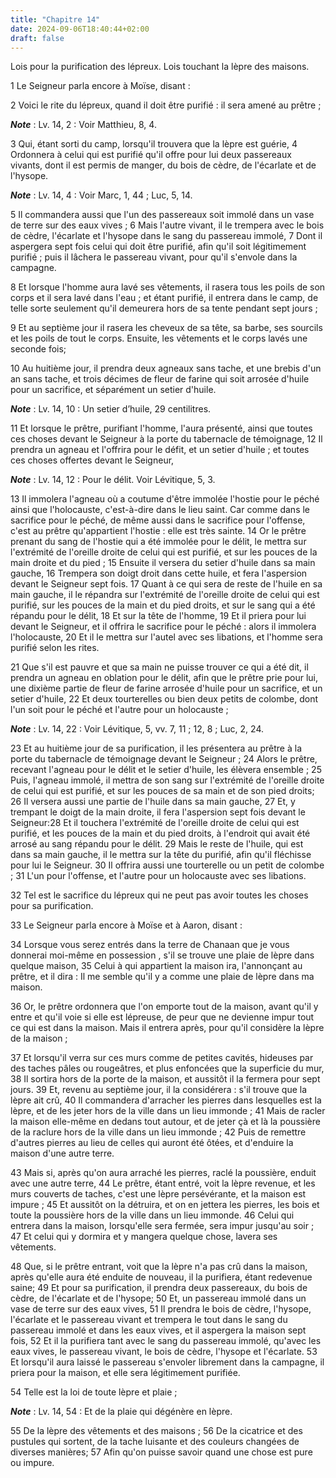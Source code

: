 ```yaml
---
title: "Chapitre 14"
date: 2024-09-06T18:40:44+02:00
draft: false
---
```



Lois pour la purification des lépreux.
Lois touchant la lèpre des maisons.


1 Le Seigneur parla encore à Moïse, disant :


2 Voici le rite du lépreux, quand il doit être purifié : il sera amené au prêtre ;

***Note*** :  Lv. 14, 2 : Voir Matthieu, 8, 4.

3 Qui, étant sorti du camp, lorsqu'il trouvera que la lèpre est guérie, 4 Ordonnera à celui qui est purifié qu'il offre pour lui deux passereaux vivants, dont il est permis de manger, du bois de cèdre, de l'écarlate et de l'hysope.

***Note*** :  Lv. 14, 4 : Voir Marc, 1, 44 ; Luc, 5, 14.

5 Il commandera aussi que l'un des passereaux soit immolé dans un vase de terre sur des eaux vives ; 6 Mais l'autre vivant, il le trempera avec le bois de cèdre, l'écarlate et l'hysope dans le sang du passereau immolé, 7 Dont il aspergera sept fois celui qui doit être purifié, afin qu'il soit légitimement purifié ; puis il lâchera le passereau vivant, pour qu'il s'envole dans la campagne.


8 Et lorsque l'homme aura lavé ses vêtements, il rasera tous les poils de son corps et il sera lavé dans l'eau ; et étant purifié, il entrera dans le camp, de telle sorte seulement qu'il demeurera hors de sa tente pendant sept jours ;


9 Et au septième jour il rasera les cheveux de sa tête, sa barbe, ses sourcils et les poils de tout le corps. Ensuite, les vêtements et le corps lavés une seconde fois;


10 Au huitième jour, il prendra deux agneaux sans tache, et une brebis d'un an sans tache, et trois décimes de fleur de farine qui soit arrosée d'huile pour un sacrifice, et séparément un setier d'huile.

***Note*** :  Lv. 14, 10 : Un setier d’huile, 29 centilitres.

11 Et lorsque le prêtre, purifiant l'homme, l'aura présenté, ainsi que toutes ces choses devant le Seigneur à la porte du tabernacle de témoignage, 12 Il prendra un agneau et l'offrira pour le défit, et un setier d'huile ; et toutes ces choses offertes devant le Seigneur,

***Note*** :  Lv. 14, 12 : Pour le délit. Voir Lévitique, 5, 3.

13 Il immolera l'agneau où a coutume d'être immolée l'hostie pour le péché ainsi que l'holocauste, c'est-à-dire dans le lieu saint. Car comme dans le sacrifice pour le péché, de même aussi dans le sacrifice pour l'offense, c'est au prêtre qu'appartient l'hostie : elle est très sainte. 14 Or le prêtre prenant du sang de l'hostie qui a été immolée pour le délit, le mettra sur l'extrémité de l'oreille droite de celui qui est purifié, et sur les pouces de la main droite et du pied ; 15 Ensuite il versera du setier d'huile dans sa main gauche, 16 Trempera son doigt droit dans cette huile, et fera l'aspersion devant le Seigneur sept fois. 17 Quant à ce qui sera de reste de l'huile en sa main gauche, il le répandra sur l'extrémité de l'oreille droite de celui qui est purifié, sur les pouces de la main et du pied droits, et sur le sang qui a été répandu pour le délit, 18 Et sur la tête de l'homme, 19 Et il priera pour lui devant le Seigneur, et il offrira le sacrifice pour le péché : alors il immolera l'holocauste, 20 Et
il le mettra sur l'autel avec ses libations, et l'homme sera purifié selon les rites.


21 Que s'il est pauvre et que sa main ne puisse trouver ce qui a été dit, il prendra un agneau en oblation pour le délit, afin que le prêtre prie pour lui, une dixième partie de fleur de farine arrosée d'huile pour un sacrifice, et un setier d'huile, 22 Et deux tourterelles ou bien deux petits de colombe, dont l'un soit pour le péché et l'autre pour un holocauste ;

***Note*** :  Lv. 14, 22 : Voir Lévitique, 5, vv. 7, 11 ; 12, 8 ; Luc, 2, 24.

23 Et au huitième jour de sa purification, il les présentera au prêtre à la porte du tabernacle de témoignage devant le Seigneur ; 24 Alors le prêtre, recevant l'agneau pour le délit et le setier d'huile, les élèvera ensemble ; 25 Puis, l'agneau immolé, il mettra de son sang sur l'extrémité de l'oreille droite de celui qui est purifié, et sur les pouces de sa main et de son pied droits; 26 Il versera aussi une partie de l'huile dans sa main gauche, 27 Et, y trempant le doigt de la main droite, il fera l'aspersion sept fois devant le Seigneur:28 Et il touchera l'extrémité de l'oreille droite de celui qui est purifié, et les pouces de la main et du pied droits, à l'endroit qui avait été arrosé au sang répandu pour le délit. 29 Mais le reste de l'huile, qui est dans sa main gauche, il le mettra sur la tête du purifié, afin qu'il fléchisse pour lui le Seigneur. 30 Il offrira aussi une tourterelle ou un petit de colombe ; 31 L'un pour l'offense, et l'autre pour un holocauste avec ses libations.


32 Tel est le sacrifice du lépreux qui ne peut pas avoir toutes les choses pour sa purification.


33 Le Seigneur parla encore à Moïse et à Aaron, disant :


34 Lorsque vous serez entrés dans la terre de Chanaan que je vous donnerai moi-même en possession , s'il se trouve une plaie de lèpre dans quelque maison, 35 Celui à qui appartient la maison ira, l'annonçant au prêtre, et il dira : Il me semble qu'il y a comme une plaie de lèpre dans ma maison.


36 Or, le prêtre ordonnera que l'on emporte tout de la maison, avant qu'il y entre et qu'il voie si elle est lépreuse, de peur que ne devienne impur tout ce qui est dans la maison. Mais il entrera après, pour qu'il considère la lèpre de la maison ;


37 Et lorsqu'il verra sur ces murs comme de petites cavités, hideuses par des taches pâles ou rougeâtres, et plus enfoncées que la superficie du mur, 38 Il sortira hors de la porte de la maison, et aussitôt il la fermera pour sept jours. 39 Et, revenu au septième jour, il la considérera : s'il trouve que la lèpre ait crû, 40 Il commandera d'arracher les pierres dans lesquelles est la lèpre, et de les jeter hors de la ville dans un lieu immonde ; 41 Mais de racler la maison elle-même en dedans tout autour, et de jeter çà et là la poussière de la raclure hors de la ville dans un lieu immonde ; 42 Puis de remettre d'autres pierres au lieu de celles qui auront été ôtées, et d'enduire la maison d'une autre terre.


43 Mais si, après qu'on aura arraché les pierres, raclé la poussière, enduit avec une autre terre, 44 Le prêtre, étant entré, voit la lèpre revenue, et les murs couverts de taches, c'est une lèpre persévérante, et la maison est impure ; 45 Et aussitôt on la détruira, et on en jettera les pierres, les bois et toute la poussière hors de la ville dans un lieu immonde. 46 Celui qui entrera dans la maison, lorsqu'elle sera fermée, sera impur jusqu'au soir ; 47 Et celui qui y dormira et y mangera quelque chose, lavera ses vêtements.


48 Que, si le prêtre entrant, voit que la lèpre n'a pas crû dans la maison, après qu'elle aura été enduite de nouveau, il la purifiera, étant redevenue saine; 49 Et pour sa purification, il prendra deux passereaux, du bois de cèdre, de l'écarlate et de l'hysope; 50 Et, un passereau immolé dans un vase de terre sur des eaux vives, 51 Il prendra le bois de cèdre, l'hysope, l'écarlate et le passereau vivant et trempera le tout dans le sang du passereau immolé et dans les eaux vives, et il aspergera la maison sept fois, 52 Et il la purifiera tant avec le sang du passereau immolé, qu'avec les eaux vives, le passereau vivant, le bois de cèdre, l'hysope et l'écarlate. 53 Et lorsqu'il aura laissé le passereau s'envoler librement dans la campagne, il priera pour la maison, et elle sera légitimement purifiée.


54 Telle est la loi de toute lèpre et plaie ;

***Note*** :  Lv. 14, 54 : Et de la plaie qui dégénère en lèpre.

55 De la lèpre des vêtements et des maisons ; 56 De la cicatrice et des pustules qui sortent, de la tache luisante et des couleurs changées de diverses manières; 57 Afin qu'on puisse savoir quand une chose est pure ou impure.

